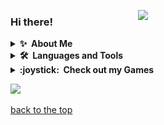 <a href="https://sandramoen.no/"><img align='right' src="https://tenor.com/view/cat-keyboard-typing-gif-7358454.gif" width="300"></a>

### Hi there! <!-- <a href="https://sandramoen.no/"><img src="https://media.giphy.com/media/hvRJCLFzcasrR4ia7z/giphy.gif" width="25px"></a> -->

<details>
  <summary><b>✨&nbsp;&nbsp;About&nbsp;Me</b></summary>
  <br/>
    From my own experience with professional, academic and personal projects, I have learned that it is important to have a good structure with emphasis on others being able to easily read and understand my code.  
  <br/>
  <br/>
  
  Although I am a developer, I also have a foot in design, it is crucial that the program not only follows best practice, but also meets user expectations and in addition provides a good experience.
  
  The best hours are in the mornings, good diet, body, mind and unity provide a smooth and balanced workflow.
</details> 

<details>
  <summary><b>🛠️&nbsp;&nbsp;Languages&nbsp;and&nbsp;Tools</b></summary>
  <br/>
  <p align="left"> 
    <a href="https://www.java.com/en/" target="_blank"> <img src="https://raw.githubusercontent.com/jmnote/z-icons/master/svg/java.svg" alt="java" width="40" height="40"/> </a>
    <a href="https://reactjs.org/" target="_blank"> <img src="https://raw.githubusercontent.com/devicons/devicon/master/icons/react/react-original-wordmark.svg" alt="react"      width="40" height="40"/> </a>
    <a href="https://developer.mozilla.org/en-US/docs/Web/JavaScript" target="_blank"> <img src="https://raw.githubusercontent.com/devicons/devicon/master/icons/javascript/javascript-original.svg" alt="javascript" width="40" height="40"/> </a>
    <a href="https://www.w3schools.com/css/" target="_blank"> <img src="https://raw.githubusercontent.com/devicons/devicon/master/icons/css3/css3-original-wordmark.svg" alt="css3" width="40" height="40"/> </a>
    <a href="https://www.python.org" target="_blank"> <img src="https://raw.githubusercontent.com/devicons/devicon/master/icons/python/python-original.svg" alt="python" width="40" height="40"/> </a>
    <a href="https://kotlinlang.org/" target="_blank"> <img src="https://raw.githubusercontent.com/devicons/devicon/master/icons/kotlin/kotlin-original.svg" alt="kotlin" width="40" height="40"/> </a>
    <a href="https://go.dev/" target="_blank"> <img src="https://raw.githubusercontent.com/devicons/devicon/master/icons/go/go-original.svg" alt="go" width="40" height="40"/> </a>
    <a href="https://docs.microsoft.com/en-us/dotnet/csharp/" target="_blank"> <img src="https://raw.githubusercontent.com/jmnote/z-icons/master/svg/csharp.svg" alt="c#" width="40" height="40"/> </a>
  <a href="https://www.khronos.org/opengl/" target="_blank"> <img src="https://upload.wikimedia.org/wikipedia/commons/thumb/e/e9/Opengl-logo.svg/1200px-Opengl-logo.svg.png" alt="GLSL" width="80" height="40"/> </a>
  <a href="https://sass-lang.com" target="_blank"> <img src="https://raw.githubusercontent.com/devicons/devicon/master/icons/sass/sass-original.svg" alt="sass" width="40" height="40"/> </a>
  <a href="https://vuejs.org/" target="_blank"> <img src="https://icongr.am/devicon/vuejs-original.svg?size=128&color=currentColor" alt="vue" width="40" height="40"/> </a>  
  <a href="https://flask.palletsprojects.com/en/2.0.x/" target="_blank"> <img src="https://www.pngfind.com/pngs/m/62-626422_python-logo-clipart-drawing-flask-hd-png-download.png" alt="flask" width="40" height="40"/> </a>
  <a href="https://libgdx.com/" target="_blank"> <img src="https://s.appbrain.com/static/202108171501036/blob/sdk-logos/libgdx.png" alt="libgdx" width="80" height="40"/> </a>
  <a href="https://github.com/" target="_blank"> <img src="https://raw.githubusercontent.com/jmnote/z-icons/master/svg/git.svg" alt="libgdx" width="40" height="40"/> </a>  
  <a href="https://azure.microsoft.com/en-in/" target="_blank"> <img src="https://www.vectorlogo.zone/logos/microsoft_azure/microsoft_azure-icon.svg" alt="azure" width="40" height="40"/> </a>
  <a href="https://nodejs.org" target="_blank"> <img src="https://raw.githubusercontent.com/devicons/devicon/master/icons/nodejs/nodejs-original-wordmark.svg" alt="nodejs" width="40" height="40"/> </a>
  <a href="https://enonic.com/" target="_blank"> <img src="https://encrypted-tbn0.gstatic.com/images?q=tbn:ANd9GcSaGKCKVXYaVO_uoXjbOJ46gpIrR_QM80hURWCO9HgKLLusLUnohu0Ac-ksJZgQbArf4sM&usqp=CAU" alt="enonic xp" width="40" height="40"/> </a>  
  <a href="https://webpack.js.org/" target="_blank"> <img src="https://raw.githubusercontent.com/webpack/media/master/logo/icon-square-big.png" alt="webpack" width="40" height="40"/> </a>  
  <a href="https://www.thymeleaf.org/" target="_blank"> <img src="https://www.thymeleaf.org/images/thymeleaf.png" alt="webpack" width="40" height="40"/> </a>   
  <a href="https://www.mysql.com/" target="_blank"> <img src="https://raw.githubusercontent.com/devicons/devicon/master/icons/mysql/mysql-original-wordmark.svg" alt="mysql" width="40" height="40"/> </a>
  <a href="https://www.mapeditor.org" target="_blank"> <img src="https://hb.imgix.net/0826accb04b88d10c32a27bf885d71288d9241f3.png?auto=compress,format&s=f6ca78e27eebc03a8e75971fdd38797e" alt="aseprite" width="40" height="40"/> </a>
  <a href="https://www.aseprite.org" target="_blank"> <img src="https://www.mapeditor.org/img/tiled-logo-white.png" alt="aseprite" width="40" height="40"/> </a>
  <a href="https://gradle.org" target="_blank"> <img src="https://gradle.org/images/gradle-knowledge-graph-logo.png?20170228" alt="gradle" width="40" height="40"/> </a>
  <a href="https://www.gimp.org" target="_blank"> <img src="https://www.gimp.org/images/frontpage/wilber-big.png" alt="gradle" width="40" height="40"/> </a>
  </p> 
</details>

<details>
  <summary><b>:joystick:&nbsp;&nbsp;Check&nbsp;out&nbsp;my&nbsp;Games</b></summary> 
      
  <br/>
  <a href="https://sandramoen.itch.io/roots-of-empathy" target="_blank"> <img src="https://user-images.githubusercontent.com/4059636/216830226-e62bc244-5501-41ab-ba97-bf9957ae21a4.gif" alt="Roots of Empathy" width="300" height="150"/> </a>
  <a href="https://sandramoen.itch.io/kampenisse" target="_blank"> <img src="https://user-images.githubusercontent.com/4059636/209936614-67ab9b87-9e4a-4952-8682-ef5b69f7dd92.gif" alt="Kæmpenisse" width="300" height="150"/> </a> <a href="https://sandramoen.itch.io/in-the-bag" target="_blank"> <img src="https://user-images.githubusercontent.com/4059636/205299389-d146c6b9-49b8-40d1-b1d8-0de87ee5258b.gif" alt="In the Bag" width="300" height="150"/></a><a href="https://store.steampowered.com/app/2192840/Terfenstein_3D/?beta=0" target="_blank"> <img src="https://user-images.githubusercontent.com/4059636/200133991-84551e8a-26b2-4126-8695-40a6689ac5de.png" alt="Terfenstein 3D" width="300" height="150"/> </a>
  <a href="https://sandramoen.itch.io/slime-in-a-silo" target="_blank"> <img src="https://user-images.githubusercontent.com/4059636/192825268-3fc51888-8416-41a8-90b0-d4bbf5cda6e1.gif" alt="Slime in a Silo" width="150" height="300"/> </a>  
  <a href="https://sandramoen.itch.io/pig-joust" target="_blank"> <img src="https://user-images.githubusercontent.com/4059636/175880979-05871499-8461-4df5-ab79-446ed0ff7dba.gif" alt="Pig Joust" width="300" height="150"/> </a>
  <a href="https://github.com/Slideshow776/Trans-Agent-X" target="_blank"> <img src="https://user-images.githubusercontent.com/4059636/167386118-fb0aa9a8-067a-4aed-adc6-982df19d17db.gif" alt="Trans Agent X" width="300" height="150"/> </a>
  <a href="https://sandramoen.itch.io/soot-the-loot" target="_blank"> <img src="https://user-images.githubusercontent.com/4059636/161377286-4a63d7b0-a545-4129-89d1-a328a60f1f36.gif" alt="Soot the Loot" width="300" height="150"/> </a>
  <a href="https://sandramoen.itch.io/libgdx-jam-20" target="_blank"> <img src="https://user-images.githubusercontent.com/4059636/159717092-0c17971b-da23-49c5-849b-b039f10dc589.gif" alt="LibGDX Jam #20" width="300" height="150"/> </a>
  <a href="https://play.google.com/store/apps/details?id=no.sandramoen.hunted" target="_blank"> <img src="https://user-images.githubusercontent.com/4059636/155588323-9d5097fd-37f3-4dfe-90b4-8d3932e36ab8.gif" alt="Hunted" width="300" height="150"/> </a>
  <a href="https://play.google.com/store/apps/details?id=no.sandramoen.ggj2022oslo" target="_blank"> <img src="https://user-images.githubusercontent.com/4059636/151694093-e5b9adce-20ef-4661-b344-227d414fe5b3.gif" alt="Binary Non-Binary" width="150" height="300"/> </a>
  <a href="https://play.google.com/store/apps/details?id=no.sandramoen.blipblop" target="_blank"> <img src="https://user-images.githubusercontent.com/4059636/144676115-15454b2d-7d1e-4622-b8c7-d8f8fde906ff.png" alt="Blip Blop" width="150" height="300"/> </a>
  <a href="https://github.com/Slideshow776/Spank-Fury/tree/master/release" target="_blank"> <img src="https://user-images.githubusercontent.com/4059636/108968632-50007c80-7681-11eb-9f54-e58ca5801c12.png" alt="Spank-Fury" width="300" height="150"/> </a>
  <a href="https://play.google.com/store/apps/details?id=no.sandramoen.ggj2021oslo" target="_blank"> <img src="https://user-images.githubusercontent.com/4059636/108968794-8807bf80-7681-11eb-8389-52530e764193.png" alt="Where's my Video CAll?" width="300" height="150"/> </a>
  <a href="https://github.com/Slideshow776/Korona-Kablam-i/tree/master/release" target="_blank"> <img src="https://user-images.githubusercontent.com/4059636/93439722-2f144e00-f8cf-11ea-90f5-228214718a9a.png" alt="Korona Kablam-i!" width="150" height="300"/> </a>  
  <a href="https://play.google.com/store/apps/details?id=no.sandramoen.loveentity" target="_blank"> <img src="https://user-images.githubusercontent.com/4059636/93439955-7569ad00-f8cf-11ea-931f-7dc267afbea3.png" alt="Love Entity" width="300" height="250"/> </a>
  <a href="https://github.com/Slideshow776/Suicide" target="_blank"> <img src="https://user-images.githubusercontent.com/4059636/93445030-1b69e700-f8d1-11ea-8107-37531ff028af.png" alt="Suicide?" width="300" height="250"/> </a>
  <a href="https://play.google.com/store/apps/details?id=com.sandra.game&hl=en" target="_blank"> <img src="https://user-images.githubusercontent.com/4059636/93440732-dbeecb00-f8cf-11ea-8d17-24efa7cc6765.png" alt="Kattespill" width="300" height="250"/> </a>
  <a href="https://github.com/Slideshow776/Legacy-Games/tree/master/Flappy%20Bird" target="_blank"> <img src="https://user-images.githubusercontent.com/4059636/93444264-d0e86a80-f8d0-11ea-9f8c-5fae252930d3.png" alt="Flappy Bird copy" width="150" height="300"/> </a>
  <a href="https://github.com/Slideshow776/Legacy-Games/tree/master/Postmania" target="_blank"> <img src="https://user-images.githubusercontent.com/4059636/162628183-b01fc7b3-cc55-4aa7-b7a9-df448e96336e.gif" alt="Postmania" width="300" height="250"/> </a>
  <a href="https://github.com/Slideshow776/Legacy-Games/tree/master/Janne's%20Adventure" target="_blank"> <img src="https://user-images.githubusercontent.com/4059636/93442762-66372f00-f8d0-11ea-8814-42b13a6d7530.png" alt="Janne's Adventure" width="300" height="250"/> </a>
  <a href="https://github.com/Slideshow776/Legacy-Games/tree/master/Game%20Station" target="_blank"> <img src="https://user-images.githubusercontent.com/4059636/93443530-9bdc1800-f8d0-11ea-8fce-4b7720d6d404.png" alt="Game Station" width="300" height="250"/> </a>
</details> 

[![](https://img.shields.io/static/v1?label=Sponsor&message=%E2%9D%A4&logo=GitHub&color=%23fe8e86)](https://github.com/sponsors/slideshow776)

[back to the top](#hi-there-)

<!--
**Slideshow776/Slideshow776** is a ✨ _special_ ✨ repository because its `README.md` (this file) appears on your GitHub profile.

Here are some ideas to get you started:

- 🔭 I’m currently working on ...
- 🌱 I’m currently learning ...
- 👯 I’m looking to collaborate on ...
- 🤔 I’m looking for help with ...
- 💬 Ask me about ...
- 📫 How to reach me: ...
- 😄 Pronouns: ...
- ⚡ Fun fact: ...
-->
